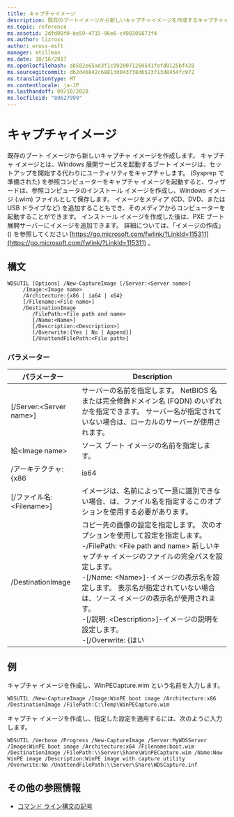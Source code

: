 ```yaml
---
title: キャプチャイメージ
description: 既存のブートイメージから新しいキャプチャイメージを作成するキャプチャイメージのリファレンス記事です。
ms.topic: reference
ms.assetid: 2dfd08f0-be59-4715-96e6-c498305873f4
ms.author: lizross
author: eross-msft
manager: mtillman
ms.date: 10/16/2017
ms.openlocfilehash: ab582e65ad3f1c9920071260541fefd0125bf428
ms.sourcegitcommit: db2d46842c68813d043738d6523f13d8454fc972
ms.translationtype: MT
ms.contentlocale: ja-JP
ms.lasthandoff: 09/10/2020
ms.locfileid: "89627999"
---
```

# <a name="new-captureimage"></a>キャプチャイメージ

既存のブート イメージから新しいキャプチャ イメージを作成します。 キャプチャ イメージとは、Windows 展開サービスを起動するブート イメージは、セットアップを開始する代わりにユーティリティをキャプチャします。 (Sysprep で準備された) を参照コンピューターをキャプチャ イメージを起動すると、ウィザードは、参照コンピュータのインストール イメージを作成し、Windows イメージ (.wim) ファイルとして保存します。 イメージをメディア (CD、DVD、または USB ドライブなど) を追加することもでき、そのメディアからコンピューターを起動することができます。 インストール イメージを作成した後は、PXE ブート展開サーバーにイメージを追加できます。 詳細については、「イメージの作成」 () を参照してください [https://go.microsoft.com/fwlink/?LinkId=115311](https://go.microsoft.com/fwlink/?LinkId=115311) 。

## <a name="syntax"></a>構文

```
WDSUTIL [Options] /New-CaptureImage [/Server:<Server name>]
     /Image:<Image name>
     /Architecture:{x86 | ia64 | x64}
     [/Filename:<File name>]
     /DestinationImage
        /FilePath:<File path and name>
        [/Name:<Name>]
        [/Description:<Description>]
        [/Overwrite:{Yes | No | Append}]
        [/UnattendFilePath:<File path>]
```

### <a name="parameters"></a>パラメーター

|        パラメーター         |                                                                                                                                                                                                                         Description                                                                                                                                                                                                                          |
|--------------------------|--------------------------------------------------------------------------------------------------------------------------------------------------------------------------------------------------------------------------------------------------------------------------------------------------------------------------------------------------------------------------------------------------------------------------------------------------------------|
| [/Server:\<Server name>] |                                                                                                                                       サーバーの名前を指定します。 NetBIOS 名または完全修飾ドメイン名 (FQDN) のいずれかを指定できます。 サーバー名が指定されていない場合は、ローカルのサーバーが使用されます。                                                                                                                                        |
|   絵\<Image name>   |                                                                                                                                                                                                         ソース ブート イメージの名前を指定します。                                                                                                                                                                                                         |
|   /アーキテクチャ: {x86    |                                                                                                                                                                                                                             ia64                                                                                                                                                                                                                             |
| [/ファイル名: \<Filename>] |                                                                                                                                                                            イメージは、名前によって一意に識別できない場合、は、ファイル名を指定するこのオプションを使用する必要があります。                                                                                                                                                                            |
|    /DestinationImage     | コピー先の画像の設定を指定します。 次のオプションを使用して設定を指定します。</br>-/FilePath: \<File path and name> 新しいキャプチャ イメージのファイルの完全パスを設定します。</br>-[/Name: \<Name>]-イメージの表示名を設定します。 表示名が指定されていない場合は、ソース イメージの表示名が使用されます。</br>-[/説明: \<Description>]-イメージの説明を設定します。</br>-[/Overwrite: {はい |

## <a name="examples"></a>例

キャプチャ イメージを作成し、WinPECapture.wim という名前を入力します。
```
WDSUTIL /New-CaptureImage /Image:WinPE boot image /Architecture:x86 /DestinationImage /FilePath:C:\Temp\WinPECapture.wim
```
キャプチャ イメージを作成し、指定した設定を適用するには、次のように入力します。
```
WDSUTIL /Verbose /Progress /New-CaptureImage /Server:MyWDSServer /Image:WinPE boot image /Architecture:x64 /Filename:boot.wim
/DestinationImage /FilePath:\\Server\Share\WinPECapture.wim /Name:New WinPE image /Description:WinPE image with capture utility /Overwrite:No /UnattendFilePath:\\Server\Share\WDSCapture.inf
```

## <a name="additional-references"></a>その他の参照情報

- [コマンド ライン構文の記号](command-line-syntax-key.md)